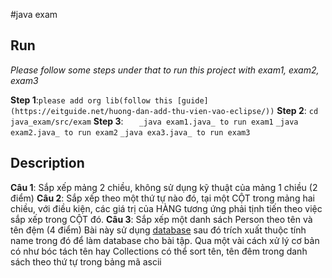 #java exam

## Run
*Please follow some steps under that to run this project with exam1, exam2, exam3*

**Step 1**:`please add org lib(follow this [guide](https://eitguide.net/huong-dan-add-thu-vien-vao-eclipse/))`
**Step 2**: `cd java_exam/src/exam`
**Step 3**: `	_java exam1.java_ to run exam1`
		`_java exam2.java_ to run exam2`
		`_java exa3.java_ to run exam3	`

## Description
**Câu 1**: Sắp xếp mảng 2 chiều, không sử dụng kỹ thuật của mảng 1 chiều (2 điểm)
**Câu 2**: Sắp xếp theo một thứ tự nào đó, tại một CỘT trong mảng hai chiều, với điều kiện, các giá trị của HÀNG tương ứng phải tịnh tiến theo việc sắp xếp trong CỘT đó.
**Câu 3**: Sắp xếp một danh sách Person theo tên và tên đệm (4 điểm)
Bài này sử dụng [database](https://github.com/duyet/vietnamese-namedb-crawler/blob/master/crawler/uit/uit_sample.json) sau đó trích xuất thuộc tính name trong đó để làm database cho bài tập. Qua một vài cách xử lý cơ bản có như bóc tách tên hay Collections có thể sort tên, tên đêm trong danh sách theo thứ tự trong bảng mã ascii


